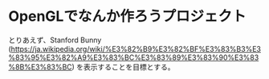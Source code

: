 # OpenGLでなんか作ろうプロジェクト
とりあえず、Stanford Bunny
(https://ja.wikipedia.org/wiki/%E3%82%B9%E3%82%BF%E3%83%B3%E3%83%95%E3%82%A9%E3%83%BC%E3%83%89%E3%83%90%E3%83%8B%E3%83%BC)
を表示することを目標とする。
